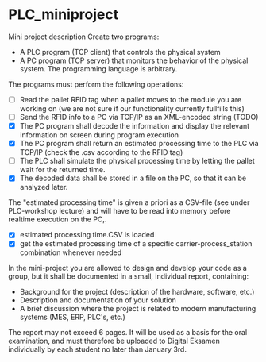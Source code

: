 # PLC_miniproject
Mini project description
Create two programs:

* A PLC program (TCP client) that controls the physical system
* A PC program (TCP server) that monitors the behavior of the physical system. The programming language is arbitrary.

The programs must perform the following operations:

- [ ] Read the pallet RFID tag when a pallet moves to the module you are working on
      (we are not sure if our functionality currently fullfills this)
- [ ] Send the RFID info to a PC via TCP/IP as an XML-encoded string (TODO)
- [x] The PC program shall decode the information and display the relevant information on screen during program execution
- [x] The PC program shall return an estimated processing time to the PLC via TCP/IP (check the .csv according to the RFID tag)
- [ ] The PLC shall simulate the physical processing time by letting the pallet wait for the returned time.
- [x] The decoded data shall be stored in a file on the PC, so that it can be analyzed later.

The "estimated processing time" is given a priori as a CSV-file (see under PLC-workshop lecture) and will have to be read into memory before realtime execution on the PC,.
- [x] estimated processing time.CSV is loaded
- [x] get the estimated processing time of a specific carrier-process_station combination whenever needed

In the mini-project you are allowed to design and develop your code as a group, but it shall be documented in a small, individual report, containing:

* Background for the project (description of the hardware, software, etc.)
* Description and documentation of your solution
* A brief discussion where the project is related to modern manufacturing systems (MES, ERP, PLC's, etc.)

The report may not exceed 6 pages. It will be used as a basis for the oral examination, and must therefore be uploaded to Digital Eksamen individually by each student no later than January 3rd. 
